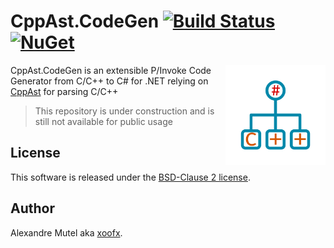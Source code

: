 # CppAst.CodeGen [![Build Status](https://github.com/xoofx/CppAst.CodeGen/workflows/ci/badge.svg?branch=master)](https://github.com/xoofx/CppAst.CodeGen/actions) [![NuGet](https://img.shields.io/nuget/v/CppAst.CodeGen.svg)](https://www.nuget.org/packages/CppAst.CodeGen/)

<img align="right" width="160px" height="160px" src="img/cppast_codegen.png">

CppAst.CodeGen is an extensible P/Invoke Code Generator from C/C++ to C# for .NET relying on [CppAst](https://github.com/xoofx/CppAst) for parsing C/C++ 

> This repository is under construction and is still not available for public usage

## License

This software is released under the [BSD-Clause 2 license](https://opensource.org/licenses/BSD-2-Clause). 

## Author

Alexandre Mutel aka [xoofx](http://xoofx.com).
